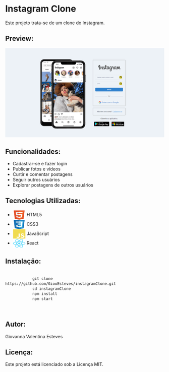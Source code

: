 
<div class="container">
    <h1>Instagram Clone</h1>
    <p>Este projeto trata-se de um clone do Instagram.</p>
    <h2>Preview:</h2>
    <img src="./authPageImage.png" alt="Preview do Instagram Clone">
    <h2>Funcionalidades:</h2>
    <ul>
        <li>Cadastrar-se e fazer login</li>
        <li>Publicar fotos e vídeos</li>
        <li>Curtir e comentar postagens</li>
        <li>Seguir outros usuários</li>
        <li>Explorar postagens de outros usuários</li>
    </ul>
    <h2>Tecnologias Utilizadas:</h2>
    <ul>
        <li>
            <img align="center" alt="HTML5" height="30" width="40" src="https://raw.githubusercontent.com/devicons/devicon/master/icons/html5/html5-original.svg">
            HTML5
        </li>
        <li>
            <img align="center" alt="CSS3" height="30" width="40" src="https://raw.githubusercontent.com/devicons/devicon/master/icons/css3/css3-original.svg">
            CSS3
        </li>
        <li>
            <img align="center" alt="JavaScript" height="30" width="40" src="https://raw.githubusercontent.com/devicons/devicon/master/icons/javascript/javascript-plain.svg">
            JavaScript
        </li>
        <li>
            <img align="center" alt="React.js" height="30" width="40" src="https://raw.githubusercontent.com/devicons/devicon/master/icons/react/react-original.svg">
            React
        </li>
    </ul>
    <h2>Instalação:</h2>
    <pre>
        <code>
            git clone https://github.com/GiooEsteves/instagramClone.git
            cd instagramClone
            npm install
            npm start
        </code>
    </pre>
    <h2>Autor:</h2>
    <p>Giovanna Valentina Esteves</p>
    <h2>Licença:</h2>
    <p>Este projeto está licenciado sob a Licença MIT.</p>
</div>
